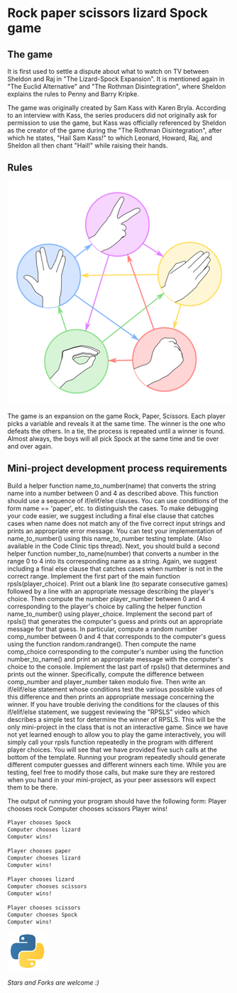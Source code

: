 # Rock paper scissors lizard Spock game

The game
-------
It is first used to settle a dispute about what to watch on TV between Sheldon and Raj in "The Lizard-Spock Expansion".
It is mentioned again in "The Euclid Alternative" and "The Rothman Disintegration", where Sheldon explains the rules to Penny and Barry Kripke.

The game was originally created by Sam Kass with Karen Bryla. According to an interview with Kass, the series producers did not originally ask for permission to use the game, but Kass was officially referenced by Sheldon as the creator of the game during the "The Rothman Disintegration", after which he states, "Hail Sam Kass!" to which Leonard, Howard, Raj, and Sheldon all then chant "Hail!" while raising their hands.

Rules
-------
![png](images4readme/rock-paper-scissors-lizard-spock.png)

The game is an expansion on the game Rock, Paper, Scissors. Each player picks a variable and reveals it at the same time. The winner is the one who defeats the others. In a tie, the process is repeated until a winner is found. Almost always, the boys will all pick Spock at the same time and tie over and over again.

Mini-project development process requirements
-------
Build a helper function name_to_number(name) that converts the string name into a number between 0 and 4 as described above. This function should use a sequence of if/elif/else clauses. You can use conditions of the form name == 'paper', etc. to distinguish the cases. To make debugging your code easier, we suggest including a final else clause that catches cases when name does not match any of the five correct input strings and prints an appropriate error message. You can test your implementation of name_to_number() using this name_to_number testing template. (Also available in the Code Clinic tips thread).
Next, you should build a second helper function number_to_name(number) that converts a number in the range 0 to 4 into its corresponding name as a string. Again, we suggest including a final else clause that catches cases when number is not in the correct range.
Implement the first part of the main function rpsls(player_choice). Print out a blank line (to separate consecutive games) followed by a line with an appropriate message describing the player's choice. Then compute the number player_number between 0 and 4 corresponding to the player's choice by calling the helper function name_to_number() using player_choice.
Implement the second part of rpsls() that generates the computer's guess and prints out an appropriate message for that guess. In particular, compute a random number comp_number between 0 and 4 that corresponds to the computer's guess using the function random.randrange(). Then compute the name comp_choice corresponding to the computer's number using the function number_to_name() and print an appropriate message with the computer's choice to the console.
Implement the last part of rpsls() that determines and prints out the winner. Specifically, compute the difference between comp_number and player_number taken modulo five. Then write an if/elif/else statement whose conditions test the various possible values of this difference and then prints an appropriate message concerning the winner. If you have trouble deriving the conditions for the clauses of this if/elif/else statement, we suggest reviewing the "RPSLS" video which describes a simple test for determine the winner of RPSLS.
This will be the only mini-project in the class that is not an interactive game. Since we have not yet learned enough to allow you to play the game interactively, you will simply call your rpsls function repeatedly in the program with different player choices. You will see that we have provided five such calls at the bottom of the template. Running your program repeatedly should generate different computer guesses and different winners each time. While you are testing, feel free to modify those calls, but make sure they are restored when you hand in your mini-project, as your peer assessors will expect them to be there.

The output of running your program should have the following form:
    Player chooses rock
    Computer chooses scissors
    Player wins!

    Player chooses Spock
    Computer chooses lizard
    Computer wins!

    Player chooses paper
    Computer chooses lizard
    Computer wins!

    Player chooses lizard
    Computer chooses scissors
    Computer wins!

    Player chooses scissors
    Computer chooses Spock
    Computer wins!


![jpg](images4readme/logo-python.jpg)

*Stars and Forks are welcome :)*